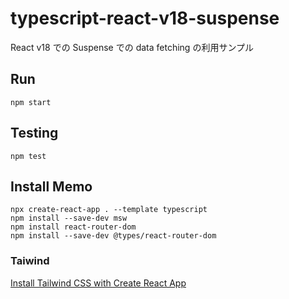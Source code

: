 # typescript-react-v18-suspense

React v18 での Suspense での data fetching の利用サンプル

## Run

```
npm start
```

## Testing

```
npm test
```

## Install Memo

```
npx create-react-app . --template typescript
npm install --save-dev msw
npm install react-router-dom
npm install --save-dev @types/react-router-dom
```

### Taiwind

[Install Tailwind CSS with Create React App](https://tailwindcss.com/docs/guides/create-react-app)
